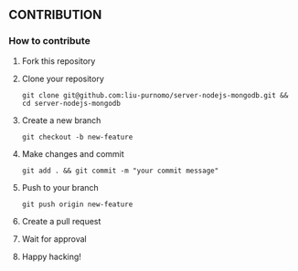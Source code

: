 ## CONTRIBUTION

### How to contribute

1. Fork this repository

2. Clone your repository

   `git clone git@github.com:liu-purnomo/server-nodejs-mongodb.git && cd server-nodejs-mongodb`

3. Create a new branch

   `git checkout -b new-feature`

4. Make changes and commit

   `git add . && git commit -m "your commit message"`

5. Push to your branch

   `git push origin new-feature`

6. Create a pull request

7. Wait for approval

8. Happy hacking!
